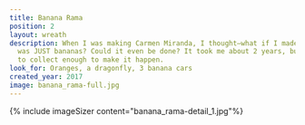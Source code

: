 ```yaml
---
title: Banana Rama
position: 2
layout: wreath
description: When I was making Carmen Miranda, I thought—what if I made a wreath that
  was JUST bananas? Could it even be done? It took me about 2 years, but I was able
  to collect enough to make it happen.
look_for: Oranges, a dragonfly, 3 banana cars
created_year: 2017
image: banana_rama-full.jpg
---
```


{% include imageSizer content="banana_rama-detail_1.jpg"%}
